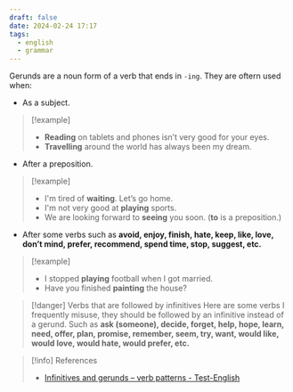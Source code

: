 ```yaml
---
draft: false
date: 2024-02-24 17:17
tags:
  - english
  - grammar
---
```


Gerunds are a noun form of a verb that ends in `-ing`. They are oftern used when:

- As a subject.

>[!example]
>- **Reading** on tablets and phones isn’t very good for your eyes.
>- **Travelling** around the world has always been my dream.

- After a preposition.

>[!example]
>- I'm tired of **waiting**. Let’s go home.
>- I'm not very good at **playing** sports.
>- We are looking forward to **seeing** you soon. (**to** is a preposition.)

- After some verbs such as **avoid, enjoy, finish, hate, keep, like, love, don’t mind, prefer, recommend, spend time, stop, suggest, etc.**

>[!example]
>- I stopped **playing** football when I got married.
>- Have you finished **painting** the house?

>[!danger] Verbs that are followed by infinitives
> Here are some verbs I frequently misuse, they should be followed by an infinitive instead of a gerund. Such as **ask (someone), decide, forget, help, hope, learn, need, offer, plan, promise, remember, seem, try, want, would like, would love, would hate, would prefer, etc.**
> 

> [!info] References
> - [Infinitives and gerunds – verb patterns - Test-English](https://test-english.com/grammar-points/a2/infinitives-and-gerunds/)
